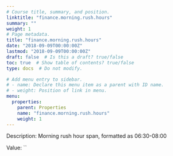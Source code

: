 ```yaml
---
# Course title, summary, and position.
linktitle: "finance.morning.rush.hours"
summary: ""
weight: 1
# Page metadata.
title: "finance.morning.rush.hours"
date: "2018-09-09T00:00:00Z"
lastmod: "2018-09-09T00:00:00Z"
draft: false  # Is this a draft? true/false
toc: true  # Show table of contents? true/false
type: docs  # Do not modify.

# Add menu entry to sidebar.
# - name: Declare this menu item as a parent with ID name.
# - weight: Position of link in menu.
menu:
  properties:
    parent: Properties
    name: "finance.morning.rush.hours"
    weight: 1
---
```


Description: Morning rush hour span, formatted as 06:30-08:00


Value: ``